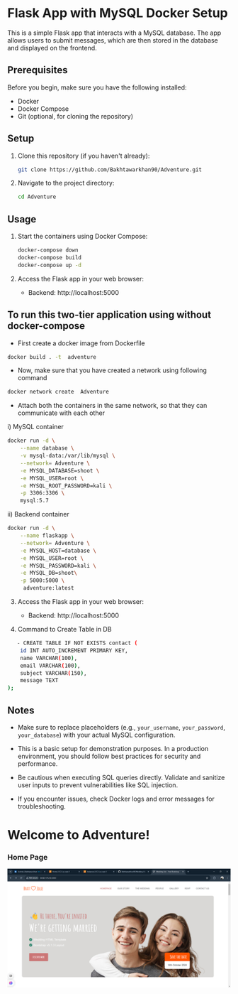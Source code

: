  # Flask App with MySQL Docker Setup

This is a simple Flask app that interacts with a MySQL database. The app allows users to submit messages, which are then stored in the database and displayed on the frontend.

## Prerequisites

Before you begin, make sure you have the following installed:

- Docker
- Docker Compose
- Git (optional, for cloning the repository)

## Setup

1. Clone this repository (if you haven't already):

   ```bash
   git clone https://github.com/Bakhtawarkhan90/Adventure.git
   ```

2. Navigate to the project directory:

   ```bash
   cd Adventure
   ```
## Usage

1. Start the containers using Docker Compose:

   ```bash
   docker-compose down
   docker-compose build
   docker-compose up -d

   ```

2. Access the Flask app in your web browser:

   - Backend: http://localhost:5000
   
## To run this two-tier application using  without docker-compose

- First create a docker image from Dockerfile
```bash
docker build . -t  adventure
```

- Now, make sure that you have created a network using following command
```bash
docker network create  Adventure
```

- Attach both the containers in the same network, so that they can communicate with each other

i) MySQL container 
```bash
docker run -d \
    --name database \
    -v mysql-data:/var/lib/mysql \
    --network= Adventure \
    -e MYSQL_DATABASE=shoot \
    -e MYSQL_USER=root \
    -e MYSQL_ROOT_PASSWORD=kali \
    -p 3306:3306 \
    mysql:5.7

```
ii) Backend container
```bash
docker run -d \
    --name flaskapp \
    --network= Adventure \
    -e MYSQL_HOST=database \
    -e MYSQL_USER=root \
    -e MYSQL_PASSWORD=kali \
    -e MYSQL_DB=shoot\
    -p 5000:5000 \
     adventure:latest

```

3. Access the Flask app in your web browser:

   - Backend: http://localhost:5000

4. Command to Create Table in DB
``` bash
   - CREATE TABLE IF NOT EXISTS contact (
    id INT AUTO_INCREMENT PRIMARY KEY,
    name VARCHAR(100),
    email VARCHAR(100),
    subject VARCHAR(150),
    message TEXT
);
```

## Notes

- Make sure to replace placeholders (e.g., `your_username`, `your_password`, `your_database`) with your actual MySQL configuration.

- This is a basic setup for demonstration purposes. In a production environment, you should follow best practices for security and performance.

- Be cautious when executing SQL queries directly. Validate and sanitize user inputs to prevent vulnerabilities like SQL injection.

- If you encounter issues, check Docker logs and error messages for troubleshooting.


# Welcome to Adventure! 


### Home Page
![](https://github.com/Bakhtawarkhan90/Wedding-lite/blob/main/Screenshot%202024-10-10%20185613.png?raw=true)



